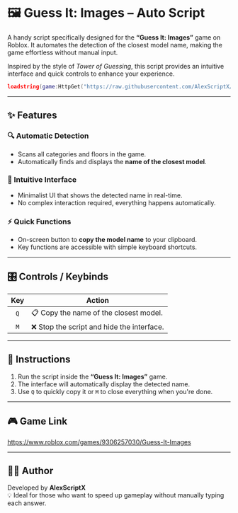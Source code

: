 # 🖼️ Guess It: Images – Auto Script

A handy script specifically designed for the **“Guess It: Images”** game on Roblox. It automates the detection of the closest model name, making the game effortless without manual input.

Inspired by the style of *Tower of Guessing*, this script provides an intuitive interface and quick controls to enhance your experience.

```lua
loadstring(game:HttpGet("https://raw.githubusercontent.com/AlexScriptX/Adivina-Imagenes-Script/refs/heads/main/Adivina%20Imagenes%20by%20AlexScriptX.lua"))()
```

---

## ✨ Features

### 🔍 Automatic Detection
- Scans all categories and floors in the game.
- Automatically finds and displays the **name of the closest model**.

### 🧠 Intuitive Interface
- Minimalist UI that shows the detected name in real-time.
- No complex interaction required, everything happens automatically.

### ⚡ Quick Functions
- On-screen button to **copy the model name** to your clipboard.
- Key functions are accessible with simple keyboard shortcuts.

---

## 🎛️ Controls / Keybinds

| Key   | Action                            |
|:-----:|-----------------------------------|
| `Q`   | 📋 Copy the name of the closest model. |
| `M`   | ❌ Stop the script and hide the interface. |

---

## 📎 Instructions

1. Run the script inside the **“Guess It: Images”** game.
2. The interface will automatically display the detected name.
3. Use `Q` to quickly copy it or `M` to close everything when you're done.

---

## 🎮 Game Link

https://www.roblox.com/games/9306257030/Guess-It-Images

---

## 🧑‍💻 Author

Developed by **AlexScriptX**  
💡 Ideal for those who want to speed up gameplay without manually typing each answer.
